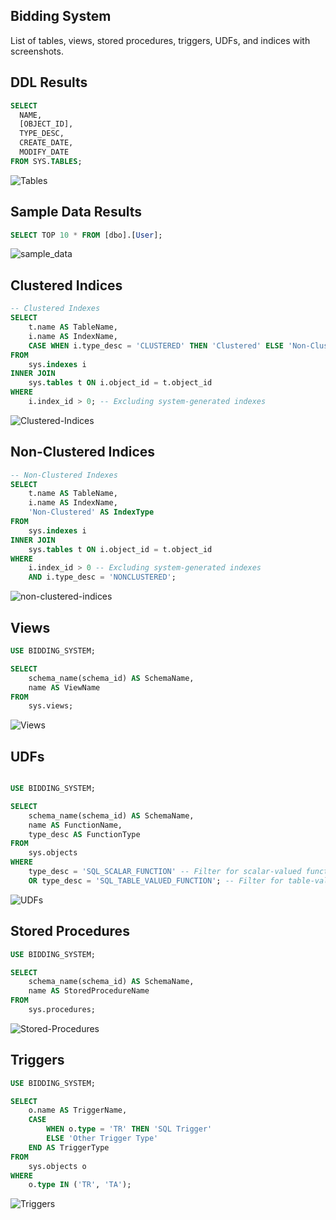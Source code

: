 ## Bidding System

List of tables, views, stored procedures, triggers, UDFs, and indices with screenshots.

## DDL Results

```sql
SELECT 
  NAME, 
  [OBJECT_ID], 
  TYPE_DESC, 
  CREATE_DATE, 
  MODIFY_DATE 
FROM SYS.TABLES;
```

![Tables](images/tables.png)

## Sample Data Results

```sql
SELECT TOP 10 * FROM [dbo].[User];
```

![sample_data](sample_data.png)

## Clustered Indices

```sql
-- Clustered Indexes
SELECT 
    t.name AS TableName,
    i.name AS IndexName,
    CASE WHEN i.type_desc = 'CLUSTERED' THEN 'Clustered' ELSE 'Non-Clustered' END AS IndexType
FROM 
    sys.indexes i
INNER JOIN 
    sys.tables t ON i.object_id = t.object_id
WHERE 
    i.index_id > 0; -- Excluding system-generated indexes
```

![Clustered-Indices](images/clustered-indices.png)

## Non-Clustered Indices

```sql
-- Non-Clustered Indexes
SELECT 
    t.name AS TableName,
    i.name AS IndexName,
    'Non-Clustered' AS IndexType
FROM 
    sys.indexes i
INNER JOIN 
    sys.tables t ON i.object_id = t.object_id
WHERE 
    i.index_id > 0 -- Excluding system-generated indexes
    AND i.type_desc = 'NONCLUSTERED';
```

![non-clustered-indices](images/non-clustered-indices.png)

## Views

```sql
USE BIDDING_SYSTEM;

SELECT 
    schema_name(schema_id) AS SchemaName,
    name AS ViewName
FROM 
    sys.views;
```

![Views](images/views.png)

## UDFs

```sql

USE BIDDING_SYSTEM;

SELECT 
    schema_name(schema_id) AS SchemaName,
    name AS FunctionName,
    type_desc AS FunctionType
FROM 
    sys.objects
WHERE 
    type_desc = 'SQL_SCALAR_FUNCTION' -- Filter for scalar-valued functions
    OR type_desc = 'SQL_TABLE_VALUED_FUNCTION'; -- Filter for table-valued functions
```

![UDFs](images/udfs.png)

## Stored Procedures

```sql
USE BIDDING_SYSTEM; 

SELECT 
    schema_name(schema_id) AS SchemaName,
    name AS StoredProcedureName
FROM 
    sys.procedures;

```

![Stored-Procedures](images/stored-procedures.png)

## Triggers

```sql
USE BIDDING_SYSTEM;

SELECT 
    o.name AS TriggerName,
    CASE 
        WHEN o.type = 'TR' THEN 'SQL Trigger'
        ELSE 'Other Trigger Type'
    END AS TriggerType
FROM 
    sys.objects o
WHERE 
    o.type IN ('TR', 'TA');
```


![Triggers](images/triggers.png)
